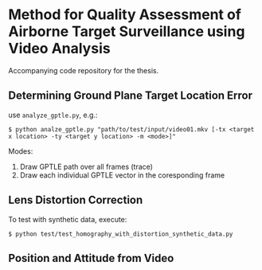 # Method for Quality Assessment of Airborne Target Surveillance using Video Analysis
Accompanying code repository for the thesis.

## Determining Ground Plane Target Location Error
use `analyze_gptle.py`, e.g.:
```commandline
$ python analze_gptle.py "path/to/test/input/video01.mkv [-tx <target x location> -ty <target y location> -m <mode>]"
```
Modes:
1. Draw GPTLE path over all frames (trace)
2. Draw each individual GPTLE vector in the coresponding frame

## Lens Distortion Correction
To test with synthetic data, execute:
```commandline
$ python test/test_homography_with_distortion_synthetic_data.py
```

## Position and Attitude from Video

